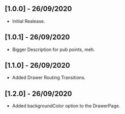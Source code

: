 ## [1.0.0] - 26/09/2020

- Initial Realease.

## [1.0.1] - 26/09/2020

- Bigger Description for pub points, meh.

## [1.1.0] - 26/09/2020

- Added Drawer Routing Transitions.

## [1.2.0] - 26/09/2020

- Added backgroundColor option to the DrawerPage.
